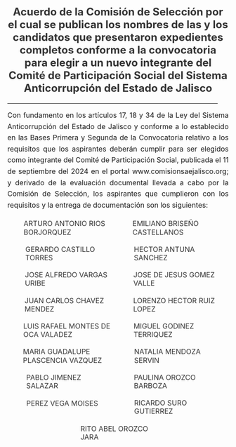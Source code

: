 <h4 style="color: #333333; text-align:center; font-size: 1.5rem; margin-bottom: 20px; margin-top: 20px">
  Acuerdo de la Comisión de Selección por el cual se publican los nombres de las y los candidatos que presentaron expedientes completos conforme a la convocatoria para elegir a un nuevo integrante del Comité de Participación Social del Sistema Anticorrupción del Estado de Jalisco</h4>
<div style="text-align:center">
    <hr style="width: 95%">
</div>
<div style="text-align:justify; line-height: 1.6rem; font-size: 1rem; margin-bottom: 20px;">
  Con fundamento en los artículos 17, 18 y 34 de la Ley del Sistema Anticorrupción del Estado de Jalisco y conforme a lo establecido en las Bases Primera y Segunda de la Convocatoria relativo a los requisitos que los aspirantes deberán cumplir para ser elegidos como integrante del Comité de Participación Social, publicada el 11 de septiembre del 2024 en el portal www.comisionsaejalisco.org; y derivado de la evaluación documental llevada a cabo por la Comisión de Selección, los aspirantes que cumplieron con los requisitos y la entrega de documentación son los siguientes:
</div>

<!-- Start of List Section -->
<div style="display: flex; flex-wrap: wrap; gap: 20px; justify-content: center;">
    <div style="width: 45%;">
        <a href="/CVs2024/ARTURO ANTONIO RIOS BORJORQUEZ_redacted.pdf" target="_blank" style="text-decoration: none; color: #333; display: flex; align-items: center;"
            onmouseover="this.style.color='#ffa500';" 
           onmouseout="this.style.color='#333';">
            <svg class="icon" role="img" style="width: 20px; height: 20px; margin-right: 8px;">
                <use xlink:href="#doc-pdf"></use>
            </svg> 
            <span style="line-height: 1.2rem; vertical-align: text-bottom; font-size: 1rem;">ARTURO ANTONIO RIOS BORJORQUEZ</span>
        </a>
    </div>
    <div style="width: 45%;">
        <a href="/CVs2024/EMILIANO BRISEÑO CASTELLANOS__redacted.pdf" target="_blank" style="text-decoration: none; color: #333; display: flex; align-items: center;"
            onmouseover="this.style.color='#ffa500';" 
           onmouseout="this.style.color='#333';">
            <svg class="icon" role="img" style="width: 20px; height: 20px; margin-right: 8px;">
                <use xlink:href="#doc-pdf"></use>
            </svg> 
            <span style="line-height: 1.2rem; vertical-align: text-bottom; font-size: 1rem;">EMILIANO BRISEÑO CASTELLANOS</span>
        </a>
    </div>
    <div style="width: 45%;">
        <a href="/CVs2024/GERARDO CASTILLO TORRES_redacted.pdf" target="_blank" style="text-decoration: none; color: #333; display: flex; align-items: center;"
            onmouseover="this.style.color='#ffa500';" 
           onmouseout="this.style.color='#333';">
            <svg class="icon" role="img" style="width: 20px; height: 20px; margin-right: 8px;">
                <use xlink:href="#doc-pdf"></use>
            </svg> 
            <span style="line-height: 1.2rem; vertical-align: text-bottom; font-size: 1rem;">GERARDO CASTILLO TORRES</span>
        </a>
    </div>
    <div style="width: 45%;">
        <a href="/CVs2024/HECTOR ANTUNA SANCHEZ_redacted-compressed.pdf" target="_blank" style="text-decoration: none; color: #333; display: flex; align-items: center;"
            onmouseover="this.style.color='#ffa500';" 
           onmouseout="this.style.color='#333';">
            <svg class="icon" role="img" style="width: 20px; height: 20px; margin-right: 8px;">
                <use xlink:href="#doc-pdf"></use>
            </svg> 
            <span style="line-height: 1.2rem; vertical-align: text-bottom; font-size: 1rem;">HECTOR ANTUNA SANCHEZ</span>
        </a>
    </div>
    <div style="width: 45%;">
        <a href="/CVs2024/JOSE ALFREDO VARGAS URIBE_redacted.pdf" target="_blank" style="text-decoration: none; color: #333; display: flex; align-items: center;"
            onmouseover="this.style.color='#ffa500';" 
           onmouseout="this.style.color='#333';">
            <svg class="icon" role="img" style="width: 20px; height: 20px; margin-right: 8px;">
                <use xlink:href="#doc-pdf"></use>
            </svg> 
            <span style="line-height: 1.2rem; vertical-align: text-bottom; font-size: 1rem;">JOSE ALFREDO VARGAS URIBE</span>
        </a>
    </div>
    <div style="width: 45%;">
        <a href="/CVs2024/JOSE DE JESUS GOMEZ VALLE_redacted.pdf" target="_blank" style="text-decoration: none; color: #333; display: flex; align-items: center;"
            onmouseover="this.style.color='#ffa500';" 
           onmouseout="this.style.color='#333';">
            <svg class="icon" role="img" style="width: 20px; height: 20px; margin-right: 8px;">
                <use xlink:href="#doc-pdf"></use>
            </svg> 
            <span style="line-height: 1.2rem; vertical-align: text-bottom; font-size: 1rem;">JOSE DE JESUS GOMEZ VALLE</span>
        </a>
    </div>
    <div style="width: 45%;">
        <a href="/CVs2024/JUAN CARLOS CHAVEZ MENDEZ_redacted.pdf" target="_blank" style="text-decoration: none; color: #333; display: flex; align-items: center;"
            onmouseover="this.style.color='#ffa500';" 
           onmouseout="this.style.color='#333';">
            <svg class="icon" role="img" style="width: 20px; height: 20px; margin-right: 8px;">
                <use xlink:href="#doc-pdf"></use>
            </svg> 
            <span style="line-height: 1.2rem; vertical-align: text-bottom; font-size: 1rem;">JUAN CARLOS CHAVEZ MENDEZ</span>
        </a>
    </div>
    <div style="width: 45%;">
        <a href="/CVs2024/LORENZO HECTOR RUIZ LOPEZ_redacted.pdf" target="_blank" style="text-decoration: none; color: #333; display: flex; align-items: center;"
            onmouseover="this.style.color='#ffa500';" 
           onmouseout="this.style.color='#333';">
            <svg class="icon" role="img" style="width: 20px; height: 20px; margin-right: 8px;">
                <use xlink:href="#doc-pdf"></use>
            </svg> 
            <span style="line-height: 1.2rem; vertical-align: text-bottom; font-size: 1rem;">LORENZO HECTOR RUIZ LOPEZ</span>
        </a>
    </div>
   <div style="width: 45%;">
        <a href="/CVs2024/LUIS RAFAEL MONTES DE OCA VALADEZ_redacted.pdf" target="_blank" style="text-decoration: none; color: #333; display: flex; align-items: center;"
            onmouseover="this.style.color='#ffa500';" 
           onmouseout="this.style.color='#333';">
            <svg class="icon" role="img" style="width: 20px; height: 20px; margin-right: 8px;">
                <use xlink:href="#doc-pdf"></use>
            </svg> 
            <span style="line-height: 1.2rem; vertical-align: text-bottom; font-size: 1rem;">LUIS RAFAEL MONTES DE OCA VALADEZ</span>
        </a>
    </div>
   <div style="width: 45%;">
        <a href="/CVs2024/MIGUEL GODINEZ TERRIQUEZ_redacted.pdf" target="_blank" style="text-decoration: none; color: #333; display: flex; align-items: center;"
            onmouseover="this.style.color='#ffa500';" 
           onmouseout="this.style.color='#333';">
            <svg class="icon" role="img" style="width: 20px; height: 20px; margin-right: 8px;">
                <use xlink:href="#doc-pdf"></use>
            </svg> 
            <span style="line-height: 1.2rem; vertical-align: text-bottom; font-size: 1rem;">MIGUEL GODINEZ TERRIQUEZ</span>
        </a>
    </div>
   <div style="width: 45%;">
        <a href="/CVs2024/María Guadalupe Plascencia Vázquez_Versión Pública-compressed.pdf" target="_blank" style="text-decoration: none; color: #333; display: flex; align-items: center;"
            onmouseover="this.style.color='#ffa500';" 
           onmouseout="this.style.color='#333';">
            <svg class="icon" role="img" style="width: 20px; height: 20px; margin-right: 8px;">
                <use xlink:href="#doc-pdf"></use>
            </svg> 
            <span style="line-height: 1.2rem; vertical-align: text-bottom; font-size: 1rem;">MARIA GUADALUPE PLASCENCIA VAZQUEZ</span>
        </a>
    </div>
   <div style="width: 45%;">
        <a href="/CVs2024/NATALIA MENDOZA SERVINv2.pdf" target="_blank" style="text-decoration: none; color: #333; display: flex; align-items: center;"
            onmouseover="this.style.color='#ffa500';" 
           onmouseout="this.style.color='#333';">
            <svg class="icon" role="img" style="width: 20px; height: 20px; margin-right: 8px;">
                <use xlink:href="#doc-pdf"></use>
            </svg> 
            <span style="line-height: 1.2rem; vertical-align: text-bottom; font-size: 1rem;">NATALIA MENDOZA SERVIN</span>
        </a>
    </div>
   <div style="width: 45%;">
        <a href="/CVs2024/PABLO JIMENEZ SALAZAR.pdf" target="_blank" style="text-decoration: none; color: #333; display: flex; align-items: center;"
            onmouseover="this.style.color='#ffa500';" 
           onmouseout="this.style.color='#333';">
            <svg class="icon" role="img" style="width: 20px; height: 20px; margin-right: 8px;">
                <use xlink:href="#doc-pdf"></use>
            </svg> 
            <span style="line-height: 1.2rem; vertical-align: text-bottom; font-size: 1rem;">PABLO JIMENEZ SALAZAR</span>
        </a>
    </div>
   <div style="width: 45%;">
        <a href="/CVs2024/PAULINA OROZCO BARBOSA...pdf" target="_blank" style="text-decoration: none; color: #333; display: flex; align-items: center;"
            onmouseover="this.style.color='#ffa500';" 
           onmouseout="this.style.color='#333';">
            <svg class="icon" role="img" style="width: 20px; height: 20px; margin-right: 8px;">
                <use xlink:href="#doc-pdf"></use>
            </svg> 
            <span style="line-height: 1.2rem; vertical-align: text-bottom; font-size: 1rem;">PAULINA OROZCO BARBOZA</span>
        </a>
    </div>
   <div style="width: 45%;">
        <a href="/CVs2024/PEREZ VEGA MOISES_redacted-compressed.pdf" target="_blank" style="text-decoration: none; color: #333; display: flex; align-items: center;"
            onmouseover="this.style.color='#ffa500';" 
           onmouseout="this.style.color='#333';">
            <svg class="icon" role="img" style="width: 20px; height: 20px; margin-right: 8px;">
                <use xlink:href="#doc-pdf"></use>
            </svg> 
            <span style="line-height: 1.2rem; vertical-align: text-bottom; font-size: 1rem;">PEREZ VEGA MOISES</span>
        </a>
    </div>
   <div style="width: 45%;">
        <a href="/CVs2024/RICARDO SURO GUTIERREZ....pdf" target="_blank" style="text-decoration: none; color: #333; display: flex; align-items: center;"
            onmouseover="this.style.color='#ffa500';" 
           onmouseout="this.style.color='#333';">
            <svg class="icon" role="img" style="width: 20px; height: 20px; margin-right: 8px;">
                <use xlink:href="#doc-pdf"></use>
            </svg> 
            <span style="line-height: 1.2rem; vertical-align: text-bottom; font-size: 1rem;">RICARDO SURO GUTIERREZ</span>
        </a>
    </div>
   <div style="width: 45%;">
        <a href="/CVs2024/RITO ABEL OROZCO JARA_redacted-compressed.pdf" target="_blank" style="text-decoration: none; color: #333; display: flex; align-items: center;"
            onmouseover="this.style.color='#ffa500';" 
           onmouseout="this.style.color='#333';">
            <svg class="icon" role="img" style="width: 20px; height: 20px; margin-right: 8px;">
                <use xlink:href="#doc-pdf"></use>
            </svg> 
            <span style="line-height: 1.2rem; vertical-align: text-bottom; font-size: 1rem;">RITO ABEL OROZCO JARA</span>
        </a>
    </div>
</div>
<!-- End of List Section -->
